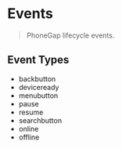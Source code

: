 Events
======

> PhoneGap lifecycle events.

Event Types
-----------

- backbutton
- deviceready
- menubutton
- pause
- resume
- searchbutton
- online
- offline

